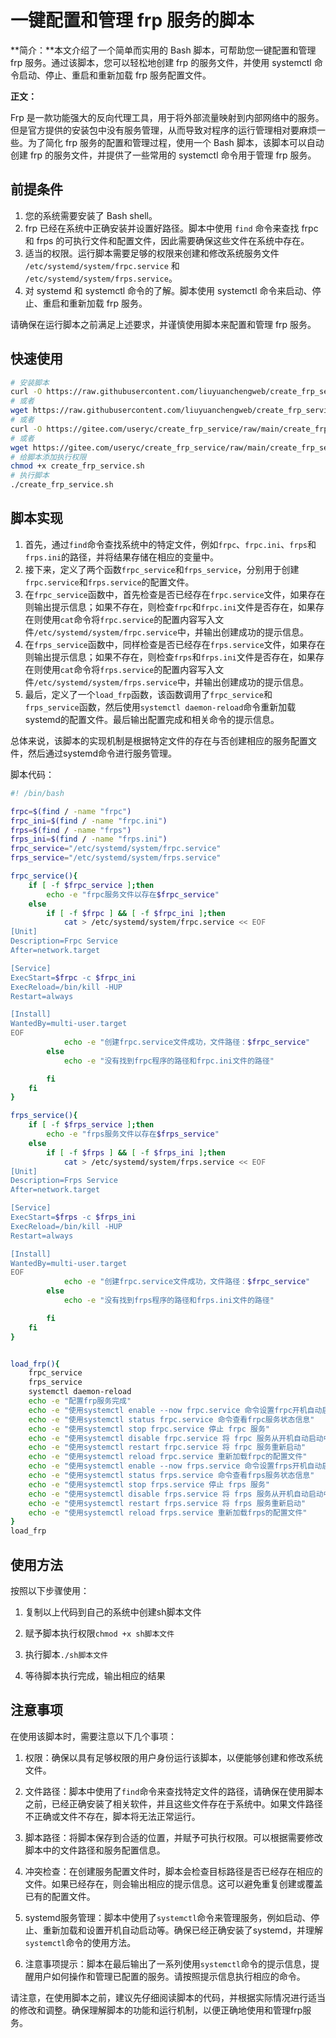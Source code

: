 # **一键配置和管理 frp 服务的脚本**

**简介：**本文介绍了一个简单而实用的 Bash 脚本，可帮助您一键配置和管理 frp 服务。通过该脚本，您可以轻松地创建 frp 的服务文件，并使用 systemctl 命令启动、停止、重启和重新加载 frp 服务配置文件。

**正文：**

Frp 是一款功能强大的反向代理工具，用于将外部流量映射到内部网络中的服务。但是官方提供的安装包中没有服务管理，从而导致对程序的运行管理相对要麻烦一些。为了简化 frp 服务的配置和管理过程，使用一个 Bash 脚本，该脚本可以自动创建 frp 的服务文件，并提供了一些常用的 systemctl 命令用于管理 frp 服务。

## 前提条件

1. 您的系统需要安装了 Bash shell。
2. frp 已经在系统中正确安装并设置好路径。脚本中使用 `find` 命令来查找 frpc 和 frps 的可执行文件和配置文件，因此需要确保这些文件在系统中存在。
3. 适当的权限。运行脚本需要足够的权限来创建和修改系统服务文件 `/etc/systemd/system/frpc.service` 和 `/etc/systemd/system/frps.service`。
4. 对 systemd 和 systemctl 命令的了解。脚本使用 systemctl 命令来启动、停止、重启和重新加载 frp 服务。

请确保在运行脚本之前满足上述要求，并谨慎使用脚本来配置和管理 frp 服务。

## 快速使用

~~~bash
# 安装脚本
curl -O https://raw.githubusercontent.com/liuyuanchengweb/create_frp_service/main/create_frp_service.sh
# 或者
wget https://raw.githubusercontent.com/liuyuanchengweb/create_frp_service/main/create_frp_service.sh
# 或者
curl -O https://gitee.com/useryc/create_frp_service/raw/main/create_frp_service.sh
# 或者
wget https://gitee.com/useryc/create_frp_service/raw/main/create_frp_service.sh
# 给脚本添加执行权限
chmod +x create_frp_service.sh
# 执行脚本
./create_frp_service.sh
~~~

## 脚本实现

1. 首先，通过`find`命令查找系统中的特定文件，例如`frpc`、`frpc.ini`、`frps`和`frps.ini`的路径，并将结果存储在相应的变量中。
2. 接下来，定义了两个函数`frpc_service`和`frps_service`，分别用于创建`frpc.service`和`frps.service`的配置文件。
3. 在`frpc_service`函数中，首先检查是否已经存在`frpc.service`文件，如果存在则输出提示信息；如果不存在，则检查`frpc`和`frpc.ini`文件是否存在，如果存在则使用`cat`命令将`frpc.service`的配置内容写入文件`/etc/systemd/system/frpc.service`中，并输出创建成功的提示信息。
4. 在`frps_service`函数中，同样检查是否已经存在`frps.service`文件，如果存在则输出提示信息；如果不存在，则检查`frps`和`frps.ini`文件是否存在，如果存在则使用`cat`命令将`frps.service`的配置内容写入文件`/etc/systemd/system/frps.service`中，并输出创建成功的提示信息。
5. 最后，定义了一个`load_frp`函数，该函数调用了`frpc_service`和`frps_service`函数，然后使用`systemctl daemon-reload`命令重新加载systemd的配置文件。最后输出配置完成和相关命令的提示信息。

总体来说，该脚本的实现机制是根据特定文件的存在与否创建相应的服务配置文件，然后通过systemd命令进行服务管理。

脚本代码：

~~~bash
#! /bin/bash

frpc=$(find / -name "frpc")
frpc_ini=$(find / -name "frpc.ini")
frps=$(find / -name "frps")
frps_ini=$(find / -name "frps.ini")
frpc_service="/etc/systemd/system/frpc.service"
frps_service="/etc/systemd/system/frps.service"

frpc_service(){
    if [ -f $frpc_service ];then
        echo -e "frpc服务文件以存在$frpc_service"
    else
        if [ -f $frpc ] && [ -f $frpc_ini ];then
            cat > /etc/systemd/system/frpc.service << EOF
[Unit]
Description=Frpc Service
After=network.target

[Service]
ExecStart=$frpc -c $frpc_ini
ExecReload=/bin/kill -HUP
Restart=always

[Install]
WantedBy=multi-user.target
EOF
            echo -e "创建frpc.service文件成功，文件路径：$frpc_service"
        else
            echo -e "没有找到frpc程序的路径和frpc.ini文件的路径"

        fi
    fi
}

frps_service(){
    if [ -f $frps_service ];then
        echo -e "frps服务文件以存在$frps_service"
    else
        if [ -f $frps ] && [ -f $frps_ini ];then
            cat > /etc/systemd/system/frps.service << EOF
[Unit]
Description=Frps Service
After=network.target

[Service]
ExecStart=$frps -c $frps_ini
ExecReload=/bin/kill -HUP
Restart=always

[Install]
WantedBy=multi-user.target
EOF
            echo -e "创建frpc.service文件成功，文件路径：$frpc_service"
        else
            echo -e "没有找到frps程序的路径和frps.ini文件的路径"

        fi
    fi
}


load_frp(){
    frpc_service 
    frps_service
    systemctl daemon-reload
    echo -e "配置frp服务完成"
    echo -e "使用systemctl enable --now frpc.service 命令设置frpc开机自动启动并立即启动服务"
    echo -e "使用systemctl status frpc.service 命令查看frpc服务状态信息"
    echo -e "使用systemctl stop frpc.service 停止 frpc 服务"
    echo -e "使用systemctl disable frpc.service 将 frpc 服务从开机自动启动中移除"
    echo -e "使用systemctl restart frpc.service 将 frpc 服务重新启动"
    echo -e "使用systemctl reload frpc.service 重新加载frpc的配置文件"
    echo -e "使用systemctl enable --now frps.service 命令设置frps开机自动启动并立即启动服务"
    echo -e "使用systemctl status frps.service 命令查看frps服务状态信息"
    echo -e "使用systemctl stop frps.service 停止 frps 服务"
    echo -e "使用systemctl disable frps.service 将 frps 服务从开机自动启动中移除"
    echo -e "使用systemctl restart frps.service 将 frps 服务重新启动"
    echo -e "使用systemctl reload frps.service 重新加载frps的配置文件"
}
load_frp

~~~

## 使用方法

按照以下步骤使用：

1. 复制以上代码到自己的系统中创建sh脚本文件

2. 赋予脚本执行权限`chmod +x sh脚本文件 `

3. 执行脚本`./sh脚本文件`

4. 等待脚本执行完成，输出相应的结果

## 注意事项

在使用该脚本时，需要注意以下几个事项：

1. 权限：确保以具有足够权限的用户身份运行该脚本，以便能够创建和修改系统文件。

2. 文件路径：脚本中使用了`find`命令来查找特定文件的路径，请确保在使用脚本之前，已经正确安装了相关软件，并且这些文件存在于系统中。如果文件路径不正确或文件不存在，脚本将无法正常运行。

3. 脚本路径：将脚本保存到合适的位置，并赋予可执行权限。可以根据需要修改脚本中的文件路径和服务配置信息。

4. 冲突检查：在创建服务配置文件时，脚本会检查目标路径是否已经存在相应的文件。如果已经存在，则会输出相应的提示信息。这可以避免重复创建或覆盖已有的配置文件。

5. systemd服务管理：脚本中使用了`systemctl`命令来管理服务，例如启动、停止、重新加载和设置开机自动启动等。确保已经正确安装了systemd，并理解`systemctl`命令的使用方法。

6. 注意事项提示：脚本在最后输出了一系列使用`systemctl`命令的提示信息，提醒用户如何操作和管理已配置的服务。请按照提示信息执行相应的命令。

请注意，在使用脚本之前，建议先仔细阅读脚本的代码，并根据实际情况进行适当的修改和调整。确保理解脚本的功能和运行机制，以便正确地使用和管理frp服务。

